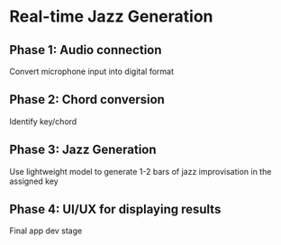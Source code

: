 # Real-time Jazz Generation

## Phase 1: Audio connection

Convert microphone input into digital format

## Phase 2: Chord conversion

Identify key/chord

## Phase 3: Jazz Generation

Use lightweight model to generate 1-2 bars of jazz improvisation in the assigned key

## Phase 4: UI/UX for displaying results

Final app dev stage
